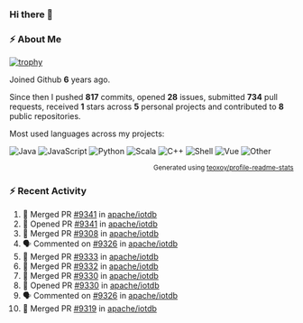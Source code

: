 ### Hi there 👋

### :zap: About Me

[![trophy](https://github-profile-trophy.vercel.app/?username=HTHou&theme=onedark)](https://github.com/ryo-ma/github-profile-trophy)
   
Joined Github **6** years ago.

Since then I pushed **817** commits, opened **28** issues, submitted **734** pull requests, received **1** stars across **5** personal projects and contributed to **8** public repositories.

Most used languages across my projects:

![Java](https://img.shields.io/static/v1?style=flat-square&label=%E2%A0%80&color=555&labelColor=%23b07219&message=Java%EF%B8%B194.4%25)
![JavaScript](https://img.shields.io/static/v1?style=flat-square&label=%E2%A0%80&color=555&labelColor=%23f1e05a&message=JavaScript%EF%B8%B11.4%25)
![Python](https://img.shields.io/static/v1?style=flat-square&label=%E2%A0%80&color=555&labelColor=%233572A5&message=Python%EF%B8%B10.7%25)
![Scala](https://img.shields.io/static/v1?style=flat-square&label=%E2%A0%80&color=555&labelColor=%23c22d40&message=Scala%EF%B8%B10.6%25)
![C++](https://img.shields.io/static/v1?style=flat-square&label=%E2%A0%80&color=555&labelColor=%23f34b7d&message=C%2B%2B%EF%B8%B10.6%25)
![Shell](https://img.shields.io/static/v1?style=flat-square&label=%E2%A0%80&color=555&labelColor=%2389e051&message=Shell%EF%B8%B10.4%25)
![Vue](https://img.shields.io/static/v1?style=flat-square&label=%E2%A0%80&color=555&labelColor=%2341b883&message=Vue%EF%B8%B10.3%25)
![Other](https://img.shields.io/static/v1?style=flat-square&label=%E2%A0%80&color=555&labelColor=%23ededed&message=Other%EF%B8%B11.2%25)

<p align="right"><sub>Generated using <a href="https://github.com/marketplace/actions/profile-readme-stats">teoxoy/profile-readme-stats</a></sub></p>


<!--![](https://github.com/HTHou/HTHou/blob/output/github-contribution-grid-snake.svg)-->

<!--![Haonan Hou's github stats](https://github-readme-stats.vercel.app/api?username=HTHou&count_private=true&show_icons=true&theme=onedark)-->

<!--![Haonan Hou's wakatime stats](https://github-readme-stats.vercel.app/api/wakatime?username=HTHou&layout=compact&theme=onedark)-->

<!--![Top Langs](https://github-readme-stats.vercel.app/api/top-langs/?username=HTHou&theme=onedark&layout=compact)-->

### :zap: Recent Activity
<!--START_SECTION:activity-->
1. 🎉 Merged PR [#9341](https://github.com/apache/iotdb/pull/9341) in [apache/iotdb](https://github.com/apache/iotdb)
2. 💪 Opened PR [#9341](https://github.com/apache/iotdb/pull/9341) in [apache/iotdb](https://github.com/apache/iotdb)
3. 🎉 Merged PR [#9308](https://github.com/apache/iotdb/pull/9308) in [apache/iotdb](https://github.com/apache/iotdb)
4. 🗣 Commented on [#9326](https://github.com/apache/iotdb/issues/9326) in [apache/iotdb](https://github.com/apache/iotdb)
5. 🎉 Merged PR [#9333](https://github.com/apache/iotdb/pull/9333) in [apache/iotdb](https://github.com/apache/iotdb)
6. 🎉 Merged PR [#9332](https://github.com/apache/iotdb/pull/9332) in [apache/iotdb](https://github.com/apache/iotdb)
7. 🎉 Merged PR [#9330](https://github.com/apache/iotdb/pull/9330) in [apache/iotdb](https://github.com/apache/iotdb)
8. 💪 Opened PR [#9330](https://github.com/apache/iotdb/pull/9330) in [apache/iotdb](https://github.com/apache/iotdb)
9. 🗣 Commented on [#9326](https://github.com/apache/iotdb/issues/9326) in [apache/iotdb](https://github.com/apache/iotdb)
10. 🎉 Merged PR [#9319](https://github.com/apache/iotdb/pull/9319) in [apache/iotdb](https://github.com/apache/iotdb)
<!--END_SECTION:activity-->

<!--
**HTHou/HTHou** is a ✨ _special_ ✨ repository because its `README.md` (this file) appears on your GitHub profile.

Here are some ideas to get you started:

- 🔭 I’m currently working on ...
- 🌱 I’m currently learning ...
- 👯 I’m looking to collaborate on ...
- 🤔 I’m looking for help with ...
- 💬 Ask me about ...
- 📫 How to reach me: ...
- 😄 Pronouns: ...
- ⚡ Fun fact: ...
-->
